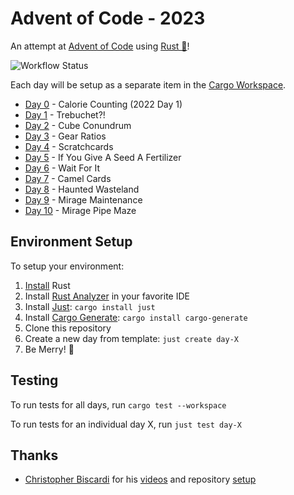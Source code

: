 # Advent of Code - 2023

An attempt at [Advent of Code](https://adventofcode.com/2023) using [Rust 🦀](https://rustlang.org)!

![[Workflow Status](https://github.com/shaunburdick/advent-of-code-2023/actions/workflows/rust.yml)](https://github.com/shaunburdick/advent-of-code-2023/actions/workflows/rust.yml/badge.svg)

Each day will be setup as a separate item in the [Cargo Workspace](https://doc.rust-lang.org/book/ch14-03-cargo-workspaces.html).

-   [Day 0](/day-00/) - Calorie Counting (2022 Day 1)
-   [Day 1](/day-01/) - Trebuchet?!
-   [Day 2](/day-02/) - Cube Conundrum
-   [Day 3](/day-03/) - Gear Ratios
-   [Day 4](/day-04/) - Scratchcards
-   [Day 5](/day-05/) - If You Give A Seed A Fertilizer
-   [Day 6](/day-06/) - Wait For It
-   [Day 7](/day-07/) - Camel Cards
-   [Day 8](/day-08/) - Haunted Wasteland
-   [Day 9](/day-09/) - Mirage Maintenance
-   [Day 10](/day-19/) - Mirage Pipe Maze

## Environment Setup

To setup your environment:

1. [Install](https://www.rust-lang.org/learn/get-started) Rust
2. Install [Rust Analyzer](https://rust-analyzer.github.io/) in your favorite IDE
3. Install [Just](https://github.com/casey/just): `cargo install just`
4. Install [Cargo Generate](https://github.com/cargo-generate/cargo-generate): `cargo install cargo-generate`
5. Clone this repository
6. Create a new day from template: `just create day-X`
7. Be Merry! 🎄

## Testing

To run tests for all days, run `cargo test --workspace`

To run tests for an individual day X, run `just test day-X`

## Thanks

-   [Christopher Biscardi](https://github.com/ChristopherBiscardi) for his [videos](https://www.youtube.com/@chrisbiscardi) and repository [setup](https://github.com/ChristopherBiscardi/advent-of-code/tree/main/2023/rust)
